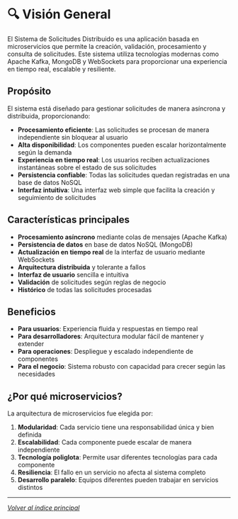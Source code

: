 # 🔍 Visión General

El Sistema de Solicitudes Distribuido es una aplicación basada en microservicios que permite la creación, validación, procesamiento y consulta de solicitudes. Este sistema utiliza tecnologías modernas como Apache Kafka, MongoDB y WebSockets para proporcionar una experiencia en tiempo real, escalable y resiliente.

## Propósito

El sistema está diseñado para gestionar solicitudes de manera asíncrona y distribuida, proporcionando:

- **Procesamiento eficiente**: Las solicitudes se procesan de manera independiente sin bloquear al usuario
- **Alta disponibilidad**: Los componentes pueden escalar horizontalmente según la demanda
- **Experiencia en tiempo real**: Los usuarios reciben actualizaciones instantáneas sobre el estado de sus solicitudes
- **Persistencia confiable**: Todas las solicitudes quedan registradas en una base de datos NoSQL
- **Interfaz intuitiva**: Una interfaz web simple que facilita la creación y seguimiento de solicitudes

## Características principales

- **Procesamiento asíncrono** mediante colas de mensajes (Apache Kafka)
- **Persistencia de datos** en base de datos NoSQL (MongoDB)
- **Actualización en tiempo real** de la interfaz de usuario mediante WebSockets
- **Arquitectura distribuida** y tolerante a fallos
- **Interfaz de usuario** sencilla e intuitiva
- **Validación** de solicitudes según reglas de negocio
- **Histórico** de todas las solicitudes procesadas

## Beneficios

- **Para usuarios**: Experiencia fluida y respuestas en tiempo real
- **Para desarrolladores**: Arquitectura modular fácil de mantener y extender
- **Para operaciones**: Despliegue y escalado independiente de componentes
- **Para el negocio**: Sistema robusto con capacidad para crecer según las necesidades

## ¿Por qué microservicios?

La arquitectura de microservicios fue elegida por:

1. **Modularidad**: Cada servicio tiene una responsabilidad única y bien definida
2. **Escalabilidad**: Cada componente puede escalar de manera independiente
3. **Tecnología poliglota**: Permite usar diferentes tecnologías para cada componente
4. **Resiliencia**: El fallo en un servicio no afecta al sistema completo
5. **Desarrollo paralelo**: Equipos diferentes pueden trabajar en servicios distintos

---

*[Volver al índice principal](WIKI.md)* 